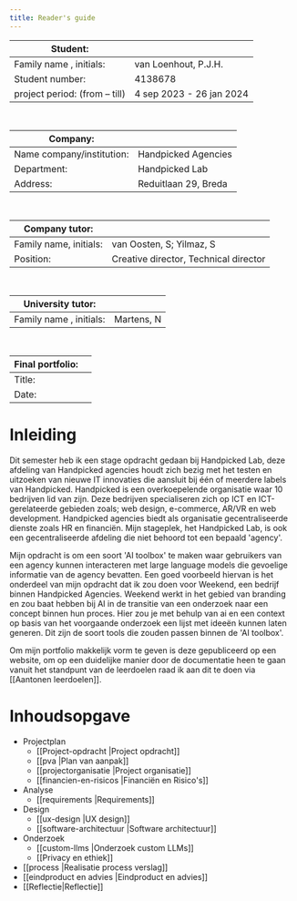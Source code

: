 ```yaml
---
title: Reader's guide
---
```

| Student:                      |                          |
| ----------------------------- | ------------------------ |
| Family name , initials:       | van Loenhout, P.J.H.     |
| Student number:               | 4138678                  |
| project period: (from – till) | 4 sep 2023 - 26 jan 2024 |

<br/>

| Company:                  |                      |
| ------------------------- | -------------------- |
| Name company/institution: | Handpicked Agencies  |
| Department:               | Handpicked Lab       |
| Address:                  | Reduitlaan 29, Breda |

<br/>

| Company tutor:         |                                       |
| ----------------------------- | ------------------------------------- |
| Family name, initials: | van Oosten, S; Yilmaz, S             |
| Position:              | Creative director, Technical director |

<br/>

| University tutor:       |            |
| ----------------------- | ---------- |
| Family name , initials: | Martens, N |

<br/>

| Final portfolio: |     |
| ---------------- | --- |
| Title:           |     |
| Date:            |     |


# Inleiding  
Dit semester heb ik een stage opdracht gedaan bij Handpicked Lab, deze afdeling van Handpicked agencies houdt zich bezig met het testen en uitzoeken van nieuwe IT innovaties die aansluit bij één of meerdere labels van Handpicked. Handpicked is een overkoepelende organisatie waar 10 bedrijven lid van zijn. Deze bedrijven specialiseren zich op ICT en ICT-gerelateerde gebieden zoals; web design, e-commerce, AR/VR en web development. Handpicked agencies biedt als organisatie gecentraliseerde dienste zoals HR en financiën. Mijn stageplek, het Handpicked Lab, is ook een gecentraliseerde afdeling die niet behoord tot een bepaald 'agency'.  
  
Mijn opdracht is om een soort 'AI toolbox' te maken waar gebruikers van een agency kunnen interacteren met large language models die gevoelige informatie van de agency bevatten. Een goed voorbeeld hiervan is het onderdeel van mijn opdracht dat ik zou doen voor Weekend, een bedrijf binnen Handpicked Agencies. Weekend werkt in het gebied van branding en zou baat hebben bij AI in de transitie van een onderzoek naar een concept binnen hun proces. Hier zou je met behulp van ai en een context op basis van het voorgaande onderzoek een lijst met ideeën kunnen laten generen. Dit zijn de soort tools die zouden passen binnen de 'AI toolbox'.  

Om mijn portfolio makkelijk vorm te geven is deze gepubliceerd op een website, om op een duidelijke manier door de documentatie heen te gaan vanuit het standpunt van de leerdoelen raad ik aan dit te doen via [[Aantonen leerdoelen]].

# Inhoudsopgave  
- Projectplan  
    - [[Project-opdracht |Project opdracht]]
    - [[pva |Plan van aanpak]]
    - [[projectorganisatie |Project organisatie]]
    - [[financien-en-risicos |Financiën en Risico's]]
- Analyse  
    - [[requirements |Requirements]] 
- Design  
    - [[ux-design |UX design]]
    - [[software-architectuur |Software architectuur]]
- Onderzoek  
    - [[custom-llms |Onderzoek custom LLMs]]
    - [[Privacy en ethiek]]
- [[process |Realisatie process verslag]]
- [[eindproduct en advies |Eindproduct en advies]]
- [[Reflectie|Reflectie]]